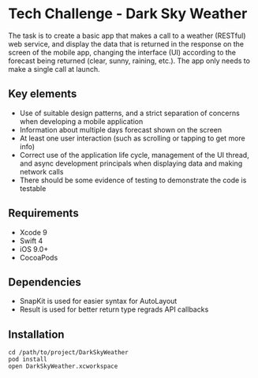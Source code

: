# Tech Challenge - Dark Sky Weather
The task is to create a basic app that makes a call to a weather (RESTful) web service, and display the data that is returned in the response on the screen of the mobile app, changing the interface (UI) according to the forecast being returned (clear, sunny, raining, etc.). The app only needs to make a single call at launch.

## Key elements

- Use of suitable design patterns, and a strict separation of concerns when developing a mobile application
- Information about multiple days forecast shown on the screen
- At least one user interaction (such as scrolling or tapping to get more info)
- Correct use of the application life cycle, management of the UI thread, and async development principals when displaying data and making network calls
- There should be some evidence of testing to demonstrate the code is testable



## Requirements

- Xcode 9
- Swift 4
- iOS 9.0+ 
- CocoaPods


## Dependencies

- SnapKit is used for easier syntax for AutoLayout
- Result is used for better return type regrads API callbacks


## Installation

```
cd /path/to/project/DarkSkyWeather
pod install
open DarkSkyWeather.xcworkspace
```

